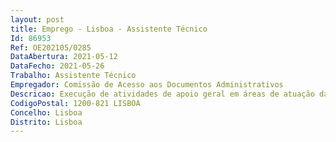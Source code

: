 ```yaml
--- 
layout: post
title: Emprego - Lisboa - Assistente Técnico
Id: 86953
Ref: OE202105/0285
DataAbertura: 2021-05-12
DataFecho: 2021-05-26
Trabalho: Assistente Técnico
Empregador: Comissão de Acesso aos Documentos Administrativos
Descricao: Execução de atividades de apoio geral em áreas de atuação da Comissão.
CodigoPostal: 1200-821 LISBOA
Concelho: Lisboa
Distrito: Lisboa
--- 
```

